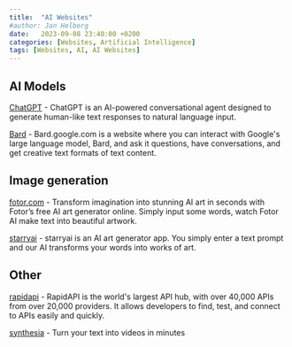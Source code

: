 ```yaml
---
title:  "AI Websites"
#author: Jan Helberg
date:   2023-09-08 23:40:00 +0200
categories: [Websites, Artificial Intelligence]
tags: [Websites, AI, AI Websites]
---
```


## AI Models
<a href="https://chat.openai.com/" target="_blank">ChatGPT</a> - ChatGPT is an AI-powered conversational agent designed to generate human-like text responses to natural language input.

<a href="https://bard.google.com/" target="_blank">Bard</a> - Bard.google.com is a website where you can interact with Google's large language model, Bard, and ask it questions, have conversations, and get creative text formats of text content.

## Image generation
<a href="https://www.fotor.com/ai-art-generator/" target="_blank">fotor.com</a> - Transform imagination into stunning AI art in seconds with Fotor’s free AI art generator online. Simply input some words, watch Fotor AI make text into beautiful artwork.

<a href="https://starryai.com/app/my-creations" target="_blank">starryai</a> - starryai is an AI art generator app. You simply enter a text prompt and our AI transforms your words into works of art. 

## Other
<a href="https://rapidapi.com/" target="_blank">rapidapi</a> - RapidAPI is the world's largest API hub, with over 40,000 APIs from over 20,000 providers. It allows developers to find, test, and connect to APIs easily and quickly.

<a href="http://synthesia.io/" target="_blank">synthesia</a> - Turn your text into videos in minutes